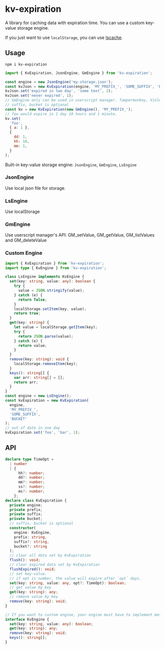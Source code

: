 # kv-expiration

A library for caching data with expiration time. You can use a custom key-value storage engine.

If you just want to use `localStorage`, you can use [lscache](https://github.com/pamelafox/lscache).

## Usage

```shell
npm i kv-expiration
```

```javascript
import { KvExpiration, JsonEngine, GmEngine } from 'kv-expiration';

const engine = new JsonEngine('my-storage.json');
const kvJson = new KvExpiration(engine, 'MY_PREFIX_', 'SOME_SUFFIX', 'BUCKET');
kvJson.set('expired in two day', 'some text', 2);
kvJson.set('never expired', 1);
// GmEngine only can be used in userscript manager. Tampermonkey, Violentmonkey
// suffix, bucket is optional
const kv = new KvExpiration(new GmEngine(), 'MY_PREFIX_');
// foo would expire in 1 day 10 hours and 1 minute.
kv.set(
  'foo',
  { a: 1 },
  {
    dd: 1,
    hh: 10,
    mm: 1,
  }
);
```

Built-in key-value storage engine: `JsonEngine`, `GmEngine`, `LsEngine`

### JsonEngine

Use local json file for storage.

### LsEngine

Use localStorage

### GmEngine

Use userscript manager's API: GM_setValue, GM_getValue, GM_listValues and GM_deleteValue

### Custom Engine

```typescript
import { KvExpiration } from 'kv-expiration';
import type { KvEngine } from 'kv-expiration';

class LsEngine implements KvEngine {
  set(key: string, value: any): boolean {
    try {
      value = JSON.stringify(value);
    } catch (e) {
      return false;
    }
    localStorage.setItem(key, value);
    return true;
  }
  get(key: string) {
    let value = localStorage.getItem(key);
    try {
      return JSON.parse(value);
    } catch (e) {
      return value;
    }
  }
  remove(key: string): void {
    localStorage.removeItem(key);
  }
  keys(): string[] {
    var arr: string[] = [];
    return arr;
  }
}
const engine = new LsEngine();
const kvExpiration = new KvExpiration(
  engine,
  'MY_PREFIX_',
  'SOME_SUFFIX',
  'BUCKET'
);
// out of date in one day
kvExpiration.set('foo', 'bar', 1);
```

## API

```typescript
declare type TimeOpt =
  | number
  | {
      hh?: number;
      dd?: number;
      mm?: number;
      ss?: number;
      ms?: number;
    };
declare class KvExpiration {
  private engine;
  private prefix;
  private suffix;
  private bucket;
  // suffix, bucket is optional
  constructor(
    engine: KvEngine,
    prefix: string,
    suffix?: string,
    bucket?: string
  );
  // clear all data set by KvExpiration
  flush(): void;
  // clear expired data set by KvExpiration
  flushExpired(): void;
  // set key-value.
  // if opt is number, the value will expire after `opt` days.
  set(key: string, value: any, opt?: TimeOpt): boolean;
  // get value by key
  get(key: string): any;
  // remove value by key
  remove(key: string): void;
}

// If you want to custom engine, your engine must have to implement method.
interface KvEngine {
  set(key: string, value: any): boolean;
  get(key: string): any;
  remove(key: string): void;
  keys(): string[];
}
```
